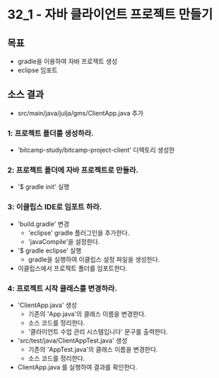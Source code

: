 # 32_1 - 자바 클라이언트 프로젝트 만들기

## 목표

- gradle을 이용하여 자바 프로젝트 생성
- eclipse 임포트

## 소스 결과

- src/main/java/julja/gms/ClientApp.java 추가


### 1: 프로젝트 폴더를 생성하라.

- 'bitcamp-study/bitcamp-project-client' 디렉토리 생성한

### 2: 프로젝트 폴더에 자바 프로젝트로 만들라.

- '$ gradle init' 실행

### 3: 이클립스 IDE로 임포트 하라.

- 'build.gradle' 변경
  - 'eclipse' gradle 플러그인을 추가한다.
  - 'javaCompile'을 설정한다.
- '$ gradle eclipse' 실행
  - gradle을 실행하여 이클립스 설정 파일을 생성한다.
- 이클립스에서 프로젝트 폴더를 임포트한다.

### 4: 프로젝트 시작 클래스를 변경하라.

- 'ClientApp.java' 생성
  - 기존의 'App.java'의 클래스 이름을 변경한다.
  - 소스 코드를 정리한다.
  - '클라이언트 수업 관리 시스템입니다' 문구를 출력한다.
- 'src/test/java/ClientAppTest.java' 생성
  - 기존의 'AppTest.java'의 클래스 이름을 변경한다.
  - 소스 코드를 정리한다.
- ClientApp.java 를 실행하여 결과를 확인한다.    

